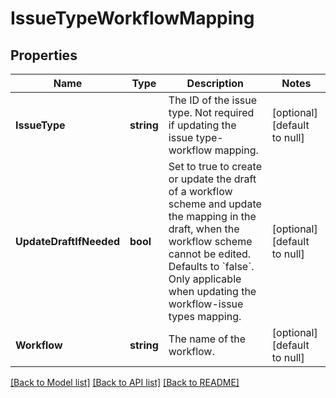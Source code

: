 # IssueTypeWorkflowMapping

## Properties
Name | Type | Description | Notes
------------ | ------------- | ------------- | -------------
**IssueType** | **string** | The ID of the issue type. Not required if updating the issue type-workflow mapping. | [optional] [default to null]
**UpdateDraftIfNeeded** | **bool** | Set to true to create or update the draft of a workflow scheme and update the mapping in the draft, when the workflow scheme cannot be edited. Defaults to &#x60;false&#x60;. Only applicable when updating the workflow-issue types mapping. | [optional] [default to null]
**Workflow** | **string** | The name of the workflow. | [optional] [default to null]

[[Back to Model list]](../README.md#documentation-for-models) [[Back to API list]](../README.md#documentation-for-api-endpoints) [[Back to README]](../README.md)

